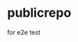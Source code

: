 # publicrepo
for e2e test































































































































































































































































































































































































































































































































































































































































































































